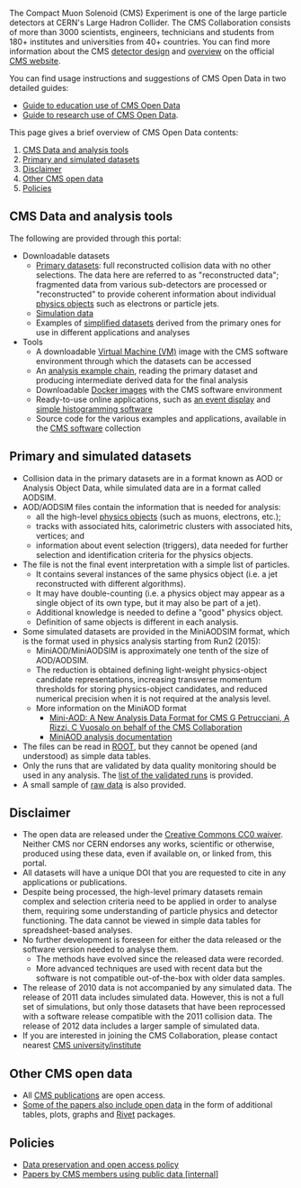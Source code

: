 The Compact Muon Solenoid (CMS) Experiment is one of the large particle detectors at CERN's Large Hadron Collider. The CMS Collaboration consists of more than 3000 scientists, engineers, technicians and students from 180+ institutes and universities from 40+ countries. You can find more information about the CMS [detector design](https://cms.cern/news/cms-detector-design) and [overview](https://cms.cern/news/detector-overview) on the official [CMS website](https://cms.cern).

You can find usage instructions and suggestions of CMS Open Data in two detailed guides:

* [Guide to education use of CMS Open Data](/docs/cms-guide-for-education)
* [Guide to research use of CMS Open Data](/docs/cms-guide-for-research).

This page gives a brief overview of CMS Open Data contents:

1. [CMS Data and analysis tools](#cms-data)
2. [Primary and simulated datasets](#primary)
3. [Disclaimer](#disclaimer)
4. [Other CMS open data](#other)
5. [Policies](#policies)

## <a name="cms-data">CMS Data and analysis tools</a>

The following are provided through this portal:

* Downloadable datasets
    * [Primary datasets](/search?page=1&size=20&subtype=Collision&type=Dataset&experiment=CMS): full reconstructed collision data with no other selections. The data here are referred to as "reconstructed data"; fragmented data from various sub-detectors are processed or "reconstructed" to provide coherent information about individual [physics objects](/docs/cms-physics-objects-2011) such as electrons or particle jets.
    * [Simulation data](/search?page=1&size=20&subtype=Simulated&type=Dataset&experiment=CMS)
    * Examples of [simplified datasets](/search?page=1&size=20&subtype=Derived&type=Dataset&experiment=CMS) derived from the primary ones for use in different applications and analyses
* Tools
    * A downloadable [Virtual Machine (VM)](/docs/cms-virtual-machine-2011) image with the CMS software environment through which the datasets can be accessed
    * An [analysis example chain](/docs/cms-getting-started-2011), reading the primary dataset and producing intermediate derived data for the final analysis
    * Downloadable [Docker images](/docs/cms-guide-docker) with the CMS software environment
    * Ready-to-use online applications, such as [an event display](/visualise/events/cms) and [simple histogramming software](/visualise/histograms/cms)
    * Source code for the various examples and applications, available in the [CMS software](/search?page=1&size=20&q=&type=Software&experiment=CMS) collection

## <a name="primary">Primary and simulated datasets</a>

* Collision data in the primary datasets are in a format known as AOD or Analysis Object Data, while simulated data are in a format called AODSIM.
* AOD/AODSIM files contain the information that is needed for analysis:
    * all the high-level [physics objects](/docs/cms-physics-objects-2011) (such as muons, electrons, etc.);
    * tracks with associated hits, calorimetric clusters with associated hits, vertices; and
    * information about event selection (triggers), data needed for further selection and identification criteria for the physics objects.
* The file is not the final event interpretation with a simple list of particles.
    * It contains several instances of the same physics object (i.e. a jet reconstructed with different algorithms).
    * It may have double-counting (i.e. a physics object may appear as a single object of its own type, but it may also be part of a jet).
    * Additional knowledge is needed to define a "good" physics object.
    * Definition of same objects is different in each analysis.
* Some simulated datasets are provided in the MiniAODSIM format, which is the format used in physics analysis starting from Run2 (2015):
    * MiniAOD/MiniAODSIM is approximately one tenth of the size of AOD/AODSIM.
    * The reduction is obtained defining light-weight physics-object candidate representations, increasing transverse momentum thresholds for storing physics-object candidates, and reduced numerical precision when it is not required at the analysis level.
    * More information on the MiniAOD format
        * [Mini-AOD: A New Analysis Data Format for CMS G Petrucciani, A Rizzi, C Vuosalo on behalf of the CMS Collaboration](https://doi.org/10.1088/1742-6596/664/7/072052)
        * [MiniAOD analysis documentation](https://twiki.cern.ch/twiki/bin/view/CMSPublic/WorkBookMiniAOD2016)
* The files can be read in [ROOT](http://root.cern.ch/), but they cannot be opened (and understood) as simple data tables.
* Only the runs that are validated by data quality monitoring should be used in any analysis. The [list of the validated runs](/search?page=1&size=20&q=&type=Environment&subtype=Validation) is provided.
* A small sample of [raw data](/search?page=1&size=20&q=&experiment=CMS&file_type=raw) is also provided.

## <a name="disclaimer">Disclaimer</a>

* The open data are released under the [Creative Commons CC0 waiver](http://creativecommons.org/publicdomain/zero/1.0/). Neither CMS nor CERN endorses any works, scientific or otherwise, produced using these data, even if available on, or linked from, this portal.
* All datasets will have a unique DOI that you are requested to cite in any applications or publications.
* Despite being processed, the high-level primary datasets remain complex and selection criteria need to be applied in order to analyse them, requiring some understanding of particle physics and detector functioning. The data cannot be viewed in simple data tables for spreadsheet-based analyses.
* No further development is foreseen for either the data released or the software version needed to analyse them.
    * The methods have evolved since the released data were recorded.
    * More advanced techniques are used with recent data but the software is not compatible out-of-the-box with older data samples.
* The release of 2010 data is not accompanied by any simulated data. The release of 2011 data includes simulated data. However, this is not a full set of simulations, but only those datasets that have been reprocessed with a software release compatible with the 2011 collision data. The release of 2012 data includes a larger sample of simulated data.
* If you are interested in joining the CMS Collaboration, please contact nearest [CMS university/institute](https://cms.cern/content/cms-collaboration)

## <a name="other">Other CMS open data</a>

* All [CMS publications](http://cds.cern.ch/collection/CMS?ln=en) are open access.
* [Some of the papers also include open data](https://inspirehep.net/search?p=collaboration%3A%27CMS%27+and+520__9%3Ahepdata) in the form of additional tables, plots, graphs and [Rivet](https://rivet.hepforge.org/) packages.

## <a name="policies">Policies</a>

* [Data preservation and open access policy](/record/411)
* [Papers by CMS members using public data [internal]](https://cms-docdb.cern.ch/cgi-bin/DocDB/ShowDocument?docid=12242)
